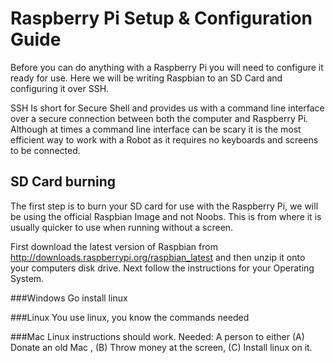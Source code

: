 Raspberry Pi Setup & Configuration Guide
===========
Before you can do anything with a Raspberry Pi you will need to configure it ready for use. Here we will be writing Raspbian to an SD Card and configuring it over SSH.

SSH Is short for Secure Shell and provides us with a command line interface over a secure connection between both the computer and Raspberry Pi.
Although at times a command line interface can be scary it is the most efficient way to work with a Robot as it requires no keyboards and screens to be connected.


SD Card burning
-----------
The first step is to burn your SD card for use with the Raspberry Pi, we will be using the official Raspbian Image and not Noobs. This is from where it is usually quicker to use when running without a screen.

First download the latest version of Raspbian from http://downloads.raspberrypi.org/raspbian_latest and then unzip it onto your computers disk drive. Next follow the instructions for your Operating System.

###Windows
Go install linux


###Linux
You use linux, you know the commands needed

###Mac
Linux instructions should work. Needed: A person to either (A) Donate an old Mac , (B) Throw money at the screen, (C) Install linux on it.



